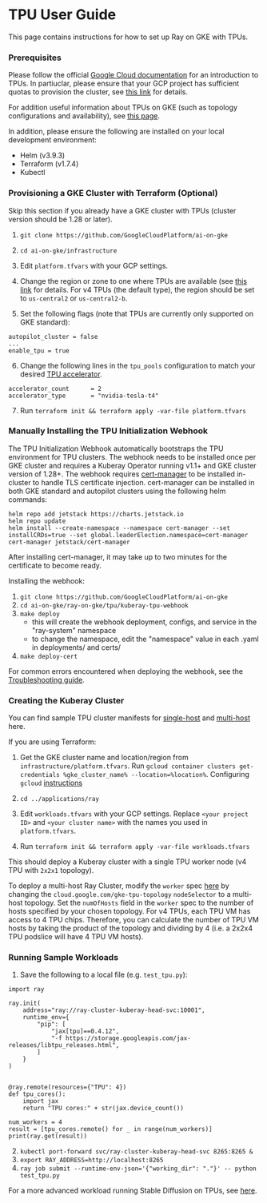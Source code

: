 # TPU User Guide

This page contains instructions for how to set up Ray on GKE with TPUs. 


### Prerequisites

Please follow the official [Google Cloud documentation](https://cloud.google.com/tpu/docs/tpus-in-gke) for an introduction to TPUs. In partiuclar, please ensure that your GCP project has sufficient quotas to provision the cluster, see [this link](https://cloud.google.com/tpu/docs/tpus-in-gke#ensure-quotas) for details.

For addition useful information about TPUs on GKE (such as topology configurations and availability), see [this page](https://cloud.google.com/kubernetes-engine/docs/concepts/tpus).

In addition, please ensure the following are installed on your local development environment:
* Helm (v3.9.3)
* Terraform (v1.7.4)
* Kubectl

### Provisioning a GKE Cluster with Terraform (Optional)

Skip this section if you already have a GKE cluster with TPUs (cluster version should be 1.28 or later). 

1. `git clone https://github.com/GoogleCloudPlatform/ai-on-gke`

2. `cd ai-on-gke/infrastructure`

3. Edit `platform.tfvars` with your GCP settings.

4. Change the region or zone to one where TPUs are available (see [this link](https://cloud.google.com/tpu/docs/regions-zones) for details.
For v4 TPUs (the default type), the region should be set to `us-central2` or `us-central2-b`.

5. Set the following flags (note that TPUs are currently only supported on GKE standard):

```
autopilot_cluster = false
...
enable_tpu = true
```
 
6. Change the following lines in the `tpu_pools` configuration to match your desired [TPU accelerator](https://cloud.google.com/tpu/docs/supported-tpu-configurations#using-accelerator-type).
```
accelerator_count      = 2
accelerator_type       = "nvidia-tesla-t4"
```

7. Run `terraform init && terraform apply -var-file platform.tfvars`


### Manually Installing the TPU Initialization Webhook

The TPU Initialization Webhook automatically bootstraps the TPU environment for TPU clusters. The webhook needs to be installed once per GKE cluster and requires a Kuberay Operator running v1.1+ and GKE cluster version of 1.28+. The webhook requires [cert-manager](https://github.com/cert-manager/cert-manager) to be installed in-cluster to handle TLS certificate injection. cert-manager can be installed in both GKE standard and autopilot clusters using the following helm commands:
```
helm repo add jetstack https://charts.jetstack.io
helm repo update
helm install --create-namespace --namespace cert-manager --set installCRDs=true --set global.leaderElection.namespace=cert-manager cert-manager jetstack/cert-manager
```
After installing cert-manager, it may take up to two minutes for the certificate to become ready.

Installing the webhook:
1. `git clone https://github.com/GoogleCloudPlatform/ai-on-gke`
2. `cd ai-on-gke/ray-on-gke/tpu/kuberay-tpu-webhook`
3. `make deploy`
    - this will create the webhook deployment, configs, and service in the "ray-system" namespace
    - to change the namespace, edit the "namespace" value in each .yaml in deployments/ and certs/
4. `make deploy-cert`

For common errors encountered when deploying the webhook, see the [Troubleshooting guide](https://github.com/GoogleCloudPlatform/ai-on-gke/tree/main/applications/ray/kuberay-tpu-webhook/Troubleshooting.md).

### Creating the Kuberay Cluster

You can find sample TPU cluster manifests for [single-host](https://github.com/ray-project/kuberay/blob/master/ray-operator/config/samples/ray-cluster.tpu-v4-singlehost.yaml) and [multi-host](https://github.com/ray-project/kuberay/blob/master/ray-operator/config/samples/ray-cluster.tpu-v4-multihost.yaml) here.

If you are using Terraform:

1. Get the GKE cluster name and location/region from `infrastructure/platform.tfvars`.
   Run `gcloud container clusters get-credentials %gke_cluster_name% --location=%location%`.
   Configuring `gcloud` [instructions](https://cloud.google.com/sdk/docs/initializing)

2. `cd ../applications/ray`

3. Edit `workloads.tfvars` with your GCP settings. Replace `<your project ID>` and `<your cluster name>` with the names you used in `platform.tfvars`.

4. Run `terraform init && terraform apply -var-file workloads.tfvars`

This should deploy a Kuberay cluster with a single TPU worker node (v4 TPU with `2x2x1` topology). 

To deploy a multi-host Ray Cluster, modify the `worker` spec [here](https://github.com/GoogleCloudPlatform/ai-on-gke/blob/main/modules/kuberay-cluster/kuberay-tpu-values.yaml) by changing the `cloud.google.com/gke-tpu-topology` `nodeSelector` to a multi-host topology. Set the `numOfHosts` field in the `worker` spec to the number of hosts specified by your chosen topology. For v4 TPUs, each TPU VM has access to 4 TPU chips. Therefore, you can calculate the number of TPU VM hosts by taking the product of the topology and dividing by 4 (i.e. a 2x2x4 TPU podslice will have 4 TPU VM hosts).

### Running Sample Workloads

1. Save the following to a local file (e.g. `test_tpu.py`):
```
import ray

ray.init(
    address="ray://ray-cluster-kuberay-head-svc:10001",
    runtime_env={
        "pip": [
            "jax[tpu]==0.4.12",
            "-f https://storage.googleapis.com/jax-releases/libtpu_releases.html",
        ]
    }
)


@ray.remote(resources={"TPU": 4})
def tpu_cores():
    import jax
    return "TPU cores:" + str(jax.device_count())

num_workers = 4
result = [tpu_cores.remote() for _ in range(num_workers)]
print(ray.get(result))
```
2. `kubectl port-forward svc/ray-cluster-kuberay-head-svc 8265:8265 &`
3. `export RAY_ADDRESS=http://localhost:8265`
4. `ray job submit --runtime-env-json='{"working_dir": "."}' -- python test_tpu.py`
   
For a more advanced workload running Stable Diffusion on TPUs, see [here](https://github.com/GoogleCloudPlatform/ai-on-gke/blob/main/applications/ray/example_notebooks/stable-diffusion-tpu.ipynb).

 
